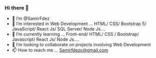 ### Hi there 👋

- 👋 I’m @SamirFdez
- 👀 I’m interested in Web Development ... HTML/ CSS/ Bootstrap 5/ JavaScript/ React Js/ SQL Server/ Node Js....
- 🌱 I’m currently learning ... Front-end/ HTML/ CSS / Bootstrap/ Javascript/ React Js/ Node Js....
- 💞️ I’m looking to collaborate on projects involving Web Development
- 📫 How to reach me ... Samirfdezc@gmail.com

<!--
**SamirFdez/SamirFdez** is a ✨ _special_ ✨ repository because its `README.md` (this file) appears on your GitHub profile.

Here are some ideas to get you started:

- 🔭 I’m currently working on ...
- 🌱 I’m currently learning ...
- 👯 I’m looking to collaborate on ...
- 🤔 I’m looking for help with ...
- 💬 Ask me about ...
- 📫 How to reach me: ...
- 😄 Pronouns: ...
- ⚡ Fun fact: ...
-->
